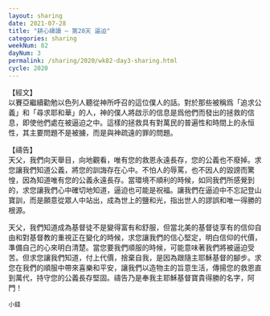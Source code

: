 ```yaml
---
layout: sharing
date: 2021-07-28
title: "耕心禱讀 – 第28天 逼迫"
categories: sharing
weekNum: 82
dayNum: 3
permalink: /sharing/2020/wk82-day3-sharing.html
cycle: 2020
---
```


【經文】  
以賽亞繼續勸勉以色列人聽從神所呼召的這位僕人的話。對於那些被稱爲「追求公義」和「尋求耶和華」的人，神的僕人將啟示的信息是爲他們而發出的拯救的信息，即使他們處在被逼迫之中。這樣的拯救具有對萬民的普遍性和時間上的永恒性，其主要問題不是被擄，而是與神疏遠的罪的問題。

【禱告】  
天父，我們向天舉目，向地觀看，唯有您的救恩永遠長存，您的公義也不廢掉。求您讓我們知道公義，將您的訓誨存在心中。不怕人的辱罵，也不因人的毀謗而驚惶，因為知道唯有您的公義永遠長存。當環境不順利的時候，如同我們所感覺到的，求您讓我們心中確切地知道，逼迫也可能是祝福。讓我們在逼迫中不忘記登山寶訓，而是願意從眾人中站出，成為世上的鹽和光，指出世人的謬誤和唯一得勝的根源。

天父，我們知道成為基督徒不是變得富有和舒服，但當北美的基督徒享有的信仰自由和對基督教的重視正在變化的時候，求您讓我們的信心堅定，明白信仰的代價，準備自己的心來明白清楚。當您要我們順服的時候，可能意味著我們將被逼迫受苦。但求您讓我們知道，付上代價，捨棄自我，是因為跟隨主耶穌基督的腳步。求您在我們的順服中帶來喜樂和平安，讓我們以造物主的旨意生活，傳揚您的救恩直到萬代，持守您的公義長存堅固。禱告乃是奉我主耶穌基督寶貴得勝的名字，阿門！




`小錢`
